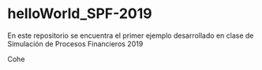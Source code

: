 ﻿# helloWorld_SPF-2019
En este repositorio se encuentra el primer ejemplo desarrollado en clase de Simulación de Procesos Financieros 2019

Cohe
